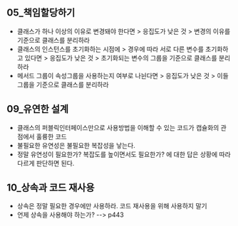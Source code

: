 ## 05_책임할당하기
- 클래스가 하나 이상의 이유로 변경돼야 한다면 > 응집도가 낮은 것 > 변경의 이유를 기준으로 클래스를 분리하라
- 클래스의 인스턴스를 초기화하는 시점에 > 경우에 따라 서로 다른 변수를 초기화하고 있다면 > 응집도가 낮은 것 > 초기화되는 변수의 그룹을 기준으로 클래스를 분리하라
- 메서드 그룹이 속성그룹을 사용하는지 여부로 나뉜다면 > 응집도가 낮은 것 > 이들 그룹을 기준으로 클래스를 분리하라
## 09_유연한 설계
- 클래스의 퍼블릭인터페이스만으로 사용방법을 이해할 수 있는 코드가 캡슐화의 관점에서 훌륭한 코드
- 불필요한 유연성은 불필요한 복잡성을 낳는다. 
- 정말 유연성이 필요한가? 복잡도를 높이면서도 필요한가? 에 대한 답은 상황에 따라 다르게 판단하면 된다. 
## 10_상속과 코드 재사용
- 상속은 정말 필요한 경우에만 사용하라. 코드 재사용을 위해 사용하지 말기
- 언제 상속을 사용해야 하는가? --> p443
